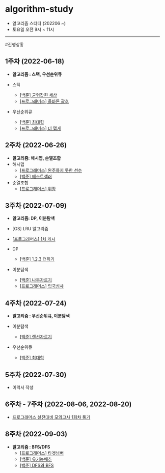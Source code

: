 # algorithm-study
- 알고리즘 스터디 (202206 ~)
- 토요일 오전 9시 ~ 11시

---

#진행상황
## 1주차 (2022-06-18)
- **알고리즘 : 스택, 우선순위큐**

- 스택
    - [[백준] 균형잡힌 세상](https://www.acmicpc.net/problem/4949)
    -  [[프로그래머스] 올바른 괄호](https://programmers.co.kr/learn/courses/30/lessons/12909)


- 우선순위큐
    - [[백준] 최대힙](https://www.acmicpc.net/problem/11279)
    - [[프로그래머스] 더 맵게](https://programmers.co.kr/learn/courses/30/lessons/42626)


## 2주차 (2022-06-26)
- **알고리즘: 해시맵, 순열조합**
- 해시맵
    - [[프로그래머스] 완주하지 못한 선수](https://programmers.co.kr/learn/courses/30/lessons/42576)
    - [[백준] 베스트셀러](https://www.acmicpc.net/problem/1302)
- 순열조합 
    - [[프로그래머스] 위장](https://programmers.co.kr/learn/courses/30/lessons/42578)
   
## 3주차 (2022-07-09)
- **알고리즘: DP, 이분탐색**
- [OS] LRU 알고리즘
-   [[프로그래머스] 1차 캐시](https://programmers.co.kr/learn/courses/30/lessons/17680)
- DP
    - [[백준] 1,2,3 더하기](https://www.acmicpc.net/problem/9095)
      
- 이분탐색
    - [[백준] 나무자르기](https://www.acmicpc.net/problem/2805)
    - [[프로그래머스] 입국심사](https://programmers.co.kr/learn/courses/30/lessons/43238)
    

## 4주차 (2022-07-24)
- **알고리즘 : 우선순위큐, 이분탐색**
- 이분탐색
    - [[백준] 랜선자르기](https://www.acmicpc.net/problem/1654)
  
- 우선순위큐
    - [[백준] 최대힙](https://www.acmicpc.net/problem/11279)
    
## 5주차 (2022-07-30)
- 이력서 작성

## 6주차 - 7주차 (2022-08-06, 2022-08-20)
- [프로그래머스 실전대비 모의고사 1회차 풀기](https://career.programmers.co.kr/competitions/2627)

## 8주차 (2022-09-03)
- **알고리즘 : BFS/DFS**
    - [[프로그래머스] 타겟넘버](https://school.programmers.co.kr/learn/courses/30/lessons/43165)
    - [[백준] 유기농배추](https://www.acmicpc.net/problem/1012)
    - [[백준] DFS와 BFS](https://www.acmicpc.net/problem/1260)